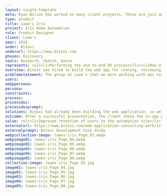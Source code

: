 ```yaml
---
layout: single-template
meta: Ryan Wilson has worked on many client projects. These are just an example of some of the excellent product design work that he could do on your project.
type: product
title: Lowe's Iris
project: Iris Home Automation
role: Product Designer
client: Lowe's
year: 2018
under: Bitovi
underurl: https://www.bitovi.com
phases: Discovery
tools: Research, Sketch, Axure
represents: <ul><li>Performing the end-to-end UX process</li><li>How efficiently I work</li><li>How I collaborate with stakeholders and teams</li><li>My focus on creating user-centered products</li><li>Writing HTML (Stache) and CSS (SCSS and LESS)</li><li>How I help identify beneficial solutions for the stakeholder and the users</li></ul>
overview: Bitovi was hired to build the web app for running, reviewing, and setting up rules for Lowe's Iris home automation products. As Product Designer, during our engagement, a team member and I noticed that there was no direct way for users to purchase products through the web application. Instead, users would have to navigate away from the Iris app to lowes.com to find and purchase additional home automation products, resulting in lost sales and a user flow that lost customers
problemstatement: The group at Lowe's that we were working with was not directly related to the eCommerce project. We had to get introduced, prepare a presentation that outlined two possible solutions, and present to a different team and stakeholders to get buy-in and approval.
users:
webppersona:
persona:
constraints:
process:
processdoc:
processdocprompt:
solutions: Bitovi had already been building the web application, so we knew what the possibilities were in integrating product sales within the product. Working alongside a developer, we created two optional flow solutions that we took to the client for approval.
outcome: After a successful presentation, the client chose the in-app purchasing path and we began planning for implementation and integration on the product. 
value: <ul><li>Improved retention of users to the automation site</li> <li>Increase sales of products by allowing purchase in-app</li> </ul>
externalurl: https://www.bitovi.com/web-application-consulting-work/iris-lowes-iot-home-automation-app
externalprompt: Bitovi Development Case Study
webpcollection-image: lowes-iris_Page_03.webp
webpimage01: lowes-iris_Page_04.webp
webpimage02: lowes-iris_Page_05.webp
webpimage03: lowes-iris_Page_06.webp
webpimage04: lowes-iris_Page_07.webp
webpimage05: lowes-iris_Page_08.webp
collection-image: lowes-iris_Page_03.jpg
image01: lowes-iris_Page_04.jpg
image02: lowes-iris_Page_05.jpg
image03: lowes-iris_Page_06.jpg
image04: lowes-iris_Page_07.jpg
image05: lowes-iris_Page_08.jpg
---
```

